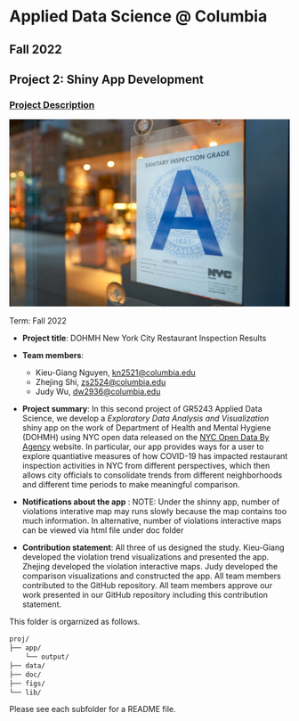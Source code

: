 # Applied Data Science @ Columbia
## Fall 2022
## Project 2: Shiny App Development

### [Project Description](doc/)

![screenshot](figs/restaurant-inspection.jpg)

Term: Fall 2022

+ **Project title**: DOHMH New York City Restaurant Inspection Results

+ **Team members**:
	+ Kieu-Giang Nguyen, kn2521@columbia.edu
	+ Zhejing Shi, zs2524@columbia.edu
	+ Judy Wu, dw2936@columbia.edu

+ **Project summary**: In this second project of GR5243 Applied Data Science, we develop a *Exploratory Data Analysis and Visualization* shiny app on the work of Department of Health and Mental Hygiene (DOHMH) using NYC open data released on the [NYC Open Data By Agency](https://opendata.cityofnewyork.us/data/) website. In particular, our app provides ways for a user to explore quantiative measures of how COVID-19 has impacted restaurant inspection activities in NYC from different perspectives, which then allows city officials to consolidate trends from different neighborhoods and different time periods to make meaningful comparison.

+ **Notifications about the app** : NOTE: Under the shinny app, number of violations interative map may runs slowly because the map contains too much information.  In alternative, number of violations interactive maps can be viewed via html file under doc folder 

+ **Contribution statement**: All three of us designed the study. Kieu-Giang developed the violation trend visualizations and presented the app. Zhejing developed the violation interactive maps. Judy developed the comparison visualizations and constructed the app. All team members contributed to the GitHub repository. All team members approve our work presented in our GitHub repository including this contribution statement.

This folder is orgarnized as follows.

```
proj/
├── app/
	└── output/
├── data/
├── doc/
├── figs/
└── lib/

```

Please see each subfolder for a README file.
